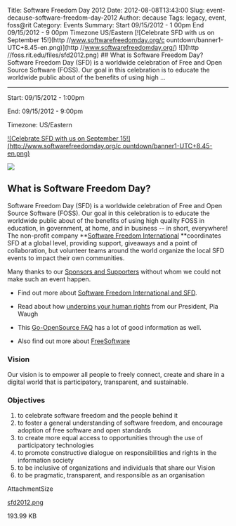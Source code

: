 Title: Software Freedom Day 2012
Date: 2012-08-08T13:43:00
Slug: event-decause-software-freedom-day-2012
Author: decause
Tags: legacy, event, foss@rit
Category: Events
Summary: Start  09/15/2012 - 1 00pm  End  09/15/2012 - 9 00pm  Timezone  US/Eastern  [![Celebrate SFD with us on September 15!](http //www.softwarefreedomday.org/c ountdown/banner1-UTC+8.45-en.png)](http //www.softwarefreedomday.org/)  ![](http //foss.rit.edu/files/sfd2012.png)  ## What is Software Freedom Day?  Software Freedom Day (SFD) is a worldwide celebration of Free and Open Source Software (FOSS). Our goal in this celebration is to educate the worldwide public about of the benefits of using high  ... 

---
Start: 09/15/2012 - 1:00pm

End: 09/15/2012 - 9:00pm

Timezone: US/Eastern

[![Celebrate SFD with us on September 15!](http://www.softwarefreedomday.org/c
ountdown/banner1-UTC+8.45-en.png)](http://www.softwarefreedomday.org/)

![](http://foss.rit.edu/files/sfd2012.png)

## What is Software Freedom Day?

Software Freedom Day (SFD) is a worldwide celebration of Free and Open Source
Software (FOSS). Our goal in this celebration is to educate the worldwide
public about of the benefits of using high quality FOSS in education, in
government, at home, and in business -- in short, everywhere! The non-profit
company **[Software Freedom International](/sfi) **coordinates SFD at a global
level, providing support, giveaways and a point of collaboration, but
volunteer teams around the world organize the local SFD events to impact their
own communities.

Many thanks to our [Sponsors and
Supporters](http://softwarefreedomday.org/2010/SponsorsAndSupporters) without
whom we could not make such an event happen.

  * Find out more about [Software Freedom International and SFD](/sfi). 

  * Read about how [underpins your human rights](/SoftwareFreedom) from our President, Pia Waugh 

  * This [Go-OpenSource FAQ](http://www.go-opensource.org/software_basics/) has a lot of good information as well. 

  * Also find out more about [FreeSoftware](http://www.fsf.org/licensing/essays/free-sw.html)

### Vision

Our vision is to empower all people to freely connect, create and share in a
digital world that is participatory, transparent, and sustainable.

### Objectives

  1. to celebrate software freedom and the people behind it 
  2. to foster a general understanding of software freedom, and encourage adoption of free software and open standards 
  3. to create more equal access to opportunities through the use of participatory technologies 
  4. to promote constructive dialogue on responsibilities and rights in the information society 
  5. to be inclusive of organizations and individuals that share our Vision 
  6. to be pragmatic, transparent, and responsible as an organisation 

AttachmentSize

[sfd2012.png](http://foss.rit.edu/files/sfd2012.png)

193.99 KB

